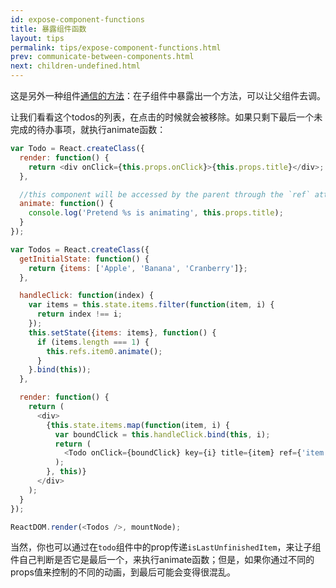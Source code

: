 ```yaml
---
id: expose-component-functions
title: 暴露组件函数
layout: tips
permalink: tips/expose-component-functions.html
prev: communicate-between-components.html
next: children-undefined.html
---
```



这是另外一种组件[通信的方法](/react/tips/communicate-between-components.html)：在子组件中暴露出一个方法，可以让父组件去调。

让我们看看这个todos的列表，在点击的时候就会被移除。如果只剩下最后一个未完成的待办事项，就执行animate函数：

```js
var Todo = React.createClass({
  render: function() {
    return <div onClick={this.props.onClick}>{this.props.title}</div>;
  },

  //this component will be accessed by the parent through the `ref` attribute
  animate: function() {
    console.log('Pretend %s is animating', this.props.title);
  }
});

var Todos = React.createClass({
  getInitialState: function() {
    return {items: ['Apple', 'Banana', 'Cranberry']};
  },

  handleClick: function(index) {
    var items = this.state.items.filter(function(item, i) {
      return index !== i;
    });
    this.setState({items: items}, function() {
      if (items.length === 1) {
        this.refs.item0.animate();
      }
    }.bind(this));
  },

  render: function() {
    return (
      <div>
        {this.state.items.map(function(item, i) {
          var boundClick = this.handleClick.bind(this, i);
          return (
            <Todo onClick={boundClick} key={i} title={item} ref={'item' + i} />
          );
        }, this)}
      </div>
    );
  }
});

ReactDOM.render(<Todos />, mountNode);
```

当然，你也可以通过在`todo`组件中的prop传递`isLastUnfinishedItem`，来让子组件自己判断是否它是最后一个，来执行animate函数；但是，如果你通过不同的props值来控制的不同的动画，到最后可能会变得很混乱。